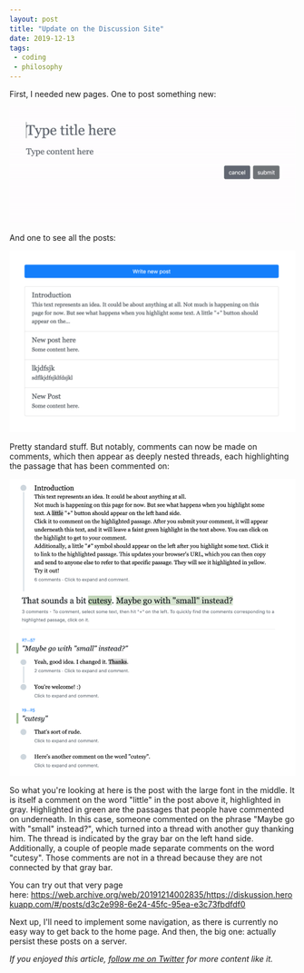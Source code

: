 ```yaml
---
layout: post
title: "Update on the Discussion Site"
date: 2019-12-13
tags:
 - coding
 - philosophy
---
```


First, I needed new pages. One to post something new:

![Image for post](/img/1_sAlETxp4NdlwgBZqPupmCg.gif)

And one to see all the posts:

![Image for post](/img/1_wZdNPPKTIXvt-yCwRS-FJw.png)

Pretty standard stuff. But notably, comments can now be made on comments, which then appear as deeply nested threads, each highlighting the passage that has been commented on:

![Image for post](/img/1_aWeFk3hDb6VuYLRkF49wng.png)

So what you're looking at here is the post with the large font in the middle. It is itself a comment on the word "little" in the post above it, highlighted in gray. Highlighted in green are the passages that people have commented on underneath. In this case, someone commented on the phrase "Maybe go with "small" instead?", which turned into a thread with another guy thanking him. The thread is indicated by the gray bar on the left hand side. Additionally, a couple of people made separate comments on the word "cutesy". Those comments are not in a thread because they are not connected by that gray bar.

You can try out that very page here: <https://web.archive.org/web/20191214002835/https://diskussion.herokuapp.com/#/posts/d3c2e998-6e24-45fc-95ea-e3c73fbdfdf0>

Next up, I'll need to implement some navigation, as there is currently no easy way to get back to the home page. And then, the big one: actually persist these posts on a server.

*If you enjoyed this article, *[*follow me on Twitter*](https://twitter.com/dchackethal)* for more content like it.*
